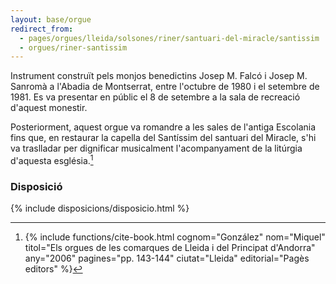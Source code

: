 ```yaml
---
layout: base/orgue
redirect_from:
  - pages/orgues/lleida/solsones/riner/santuari-del-miracle/santissim
  - orgues/riner-santissim
---
```


Instrument construït pels monjos benedictins Josep M. Falcó i Josep M. Sanromà a l'Abadia de Montserrat, entre l'octubre de 1980 i el
setembre de 1981. Es va presentar en públic el 8 de setembre a la sala de recreació d'aquest monestir.

Posteriorment, aquest orgue va romandre a les sales de l'antiga Escolania fins que, en restaurar la capella del Santíssim del santuari del Miracle, s'hi
va traslladar per dignificar musicalment l'acompanyament de la litúrgia d'aquesta església.[^1]

### Disposició

{% include disposicions/disposicio.html %}

[^1]: {% include functions/cite-book.html cognom="González" nom="Miquel" titol="Els orgues de les comarques de Lleida i del Principat d'Andorra" any="2006" pagines="pp. 143-144" ciutat="Lleida" editorial="Pagès editors" %}
